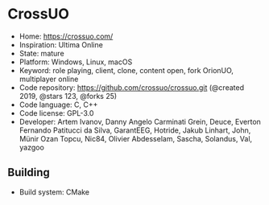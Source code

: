 # CrossUO

- Home: https://crossuo.com/
- Inspiration: Ultima Online
- State: mature
- Platform: Windows, Linux, macOS
- Keyword: role playing, client, clone, content open, fork OrionUO, multiplayer online
- Code repository: https://github.com/crossuo/crossuo.git (@created 2019, @stars 123, @forks 25)
- Code language: C, C++
- Code license: GPL-3.0
- Developer: Artem Ivanov, Danny Angelo Carminati Grein, Deuce, Everton Fernando Patitucci da Silva, GarantEEG, Hotride, Jakub Linhart, John, Münir Ozan Topcu, Nic84, Olivier Abdesselam, Sascha, Solandus, Val, yazgoo

## Building

- Build system: CMake
